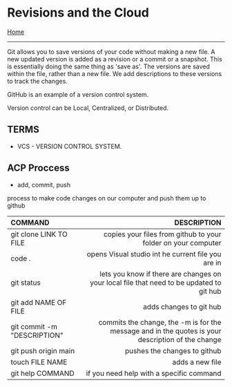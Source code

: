 # Revisions and the Cloud

[Home](https://justinhamerly.github.io/reading-notes/)

---

Git allows you to save versions of your code without making a new file.  A new updated version is added as a revision or a commit or a snapshot.  This is essentially doing the same thing as 'save as'.  The versions are saved within the file, rather than a new file.  We add descriptions to these versions to track the changes.

GitHub is an example of a version control system.  

Version control can be Local, Centralized, or Distributed.

## TERMS
- VCS - VERSION CONTROL SYSTEM.  


## ACP Proccess 
- add, commit, push
	
process to make code changes on our computer and push them up to github

|**COMMAND**|**DESCRIPTION**|
|:---|---:|
|git clone LINK TO FILE|copies your files from github to your folder on your computer|
|code .|opens Visual studio int he current file you are in|
|git status|lets you know if there are changes on your local file that need to be updated to git hub|
|git add NAME OF FILE|adds changes to git hub|
|git commit -m "DESCRIPTION"|commits the change, the -m is for the message and in the quotes is your description of the change|
|git push origin main|pushes the changes to github|
|touch FILE NAME|adds a new file|
|git help COMMAND|if you need help with a specific command|
